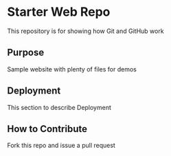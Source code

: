 # Starter Web Repo

This repository is for showing how Git and GitHub work

## Purpose

Sample website with plenty of files for demos

## Deployment

This section to describe Deployment 

## How to Contribute

Fork this repo and issue a pull request 